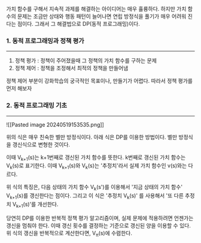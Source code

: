가치 함수를 구해서 지속적 과제를 해결하는 아이디어는 매우 휼륭하다. 하지만 가치 함수의 문제는 조금만 상태와 행동 패턴이 늘어나면 연립 방정식을 풀기가 매우 어려워 진다는 점이다. 그래서 그 해결법으로 DP(동적 프로그래밍)이다.

### 1. 동적 프로그래밍과 정책 평가
---
1. 정책 평가 : 정책이 주어졌을때 그 정책의 가치 함수를 구하는 문제
2. 정책 제어 : 정책을 조정해서 최적의 정책을 만들어냄

정책 제어 부분이 강화학습의 궁극적인 목표이나, 만들기가 어렵다. 따라서 정책 평가를 먼저 해보자

### 2. 동적 프로그래밍 기초
---
![[Pasted image 20240519153535.png]]

위의 식은 매우 친숙한 벨만 방정식이다. 아래 식은 DP를 이용한 방법이다. 벨만 방정식을 갱신식으로 변형한 것이다.

이때 V<sub>k+1</sub>(s)는 k+1번째로 갱신된 가치 함수를 뜻한다. k번째로 갱신된 가치 함수는 V<sub>k</sub>(s)로 표기한다. 이때 V<sub>k+1</sub>(s)와 V<sub>k</sub>(s)는 '추정치'라서 실제 가치 함수인 v(s)와는 다르다.

위 식의 특징은, 다음 상태의 가치 함수 V<sub>k</sub>(s')를 이용해서 '지금 상태의 가치 함수' V<sub>k+1</sub>(s)를 갱신한다는 점이다. 그리고 이 식은 '추정치 V<sub>k</sub>(s)' 를 사용해서 '또 다른 추정치 V<sub>k+1</sub>(s)'를 개선한다.

당연히 DP를 이용한 반복적 정책 평가 알고리즘이며, 실제 문제에 적용하려면 언젠가는 갱신을 멈춰야 한다. 이때 갱신 횟수를 결정하는 기준으로 갱신된 양을 이용할 수 있다. 위 식의 갱신을 반복적으로 계산한다면, V<sub>π</sub>(s)에 수렴한다.

